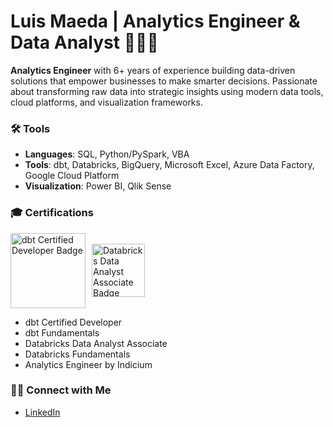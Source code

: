 # Luis Maeda | Analytics Engineer & Data Analyst 🧑🏻‍💻

**Analytics Engineer** with 6+ years of experience building data-driven solutions that empower businesses to make smarter decisions. Passionate about transforming raw data into strategic insights using modern data tools, cloud platforms, and visualization frameworks.

### 🛠️ Tools

- **Languages**: SQL, Python/PySpark, VBA  
- **Tools**: dbt, Databricks, BigQuery, Microsoft Excel, Azure Data Factory, Google Cloud Platform
- **Visualization**: Power BI, Qlik Sense 

### 🎓 Certifications 


<div style="display: flex; gap: 10px; align-items: center;">
  <img src="https://api.accredible.com/v1/frontend/credential_website_embed_image/badge/115809197" alt="dbt Certified Developer Badge" width="120"/>
  <img src="https://templates.images.credential.net/17101803123274097900116520533501.png" alt="Databricks Data Analyst Associate Badge" width="85"/>
</div>

- dbt Certified Developer  
- dbt Fundamentals
- Databricks Data Analyst Associate
- Databricks Fundamentals
- Analytics Engineer by Indicium

### 👋🏻 Connect with Me 
- [LinkedIn](https://linkedin.com/in/luismaeda)

